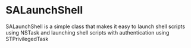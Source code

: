 SALaunchShell
=============

SALaunchShell is a simple class that makes it easy to launch shell scripts using NSTask and launching shell scripts with authentication using STPrivilegedTask